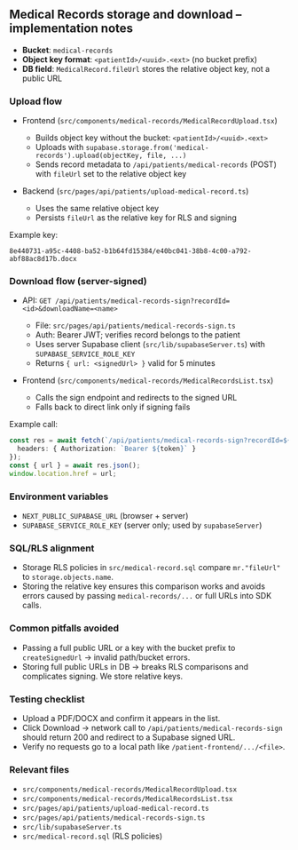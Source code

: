 ## Medical Records storage and download – implementation notes

- **Bucket**: `medical-records`
- **Object key format**: `<patientId>/<uuid>.<ext>` (no bucket prefix)
- **DB field**: `MedicalRecord.fileUrl` stores the relative object key, not a public URL

### Upload flow

- Frontend (`src/components/medical-records/MedicalRecordUpload.tsx`)
  - Builds object key without the bucket: `<patientId>/<uuid>.<ext>`
  - Uploads with `supabase.storage.from('medical-records').upload(objectKey, file, ...)`
  - Sends record metadata to `/api/patients/medical-records` (POST) with `fileUrl` set to the relative object key

- Backend (`src/pages/api/patients/upload-medical-record.ts`)
  - Uses the same relative object key
  - Persists `fileUrl` as the relative key for RLS and signing

Example key:
```text
8e440731-a95c-4408-ba52-b1b64fd15384/e40bc041-38b8-4c00-a792-abf88ac8d17b.docx
```

### Download flow (server-signed)

- API: `GET /api/patients/medical-records-sign?recordId=<id>&downloadName=<name>`
  - File: `src/pages/api/patients/medical-records-sign.ts`
  - Auth: Bearer JWT; verifies record belongs to the patient
  - Uses server Supabase client (`src/lib/supabaseServer.ts`) with `SUPABASE_SERVICE_ROLE_KEY`
  - Returns `{ url: <signedUrl> }` valid for 5 minutes

- Frontend (`src/components/medical-records/MedicalRecordsList.tsx`)
  - Calls the sign endpoint and redirects to the signed URL
  - Falls back to direct link only if signing fails

Example call:
```ts
const res = await fetch(`/api/patients/medical-records-sign?recordId=${record.id}&downloadName=${encodeURIComponent(record.fileName)}`, {
  headers: { Authorization: `Bearer ${token}` }
});
const { url } = await res.json();
window.location.href = url;
```

### Environment variables

- `NEXT_PUBLIC_SUPABASE_URL` (browser + server)
- `SUPABASE_SERVICE_ROLE_KEY` (server only; used by `supabaseServer`)

### SQL/RLS alignment

- Storage RLS policies in `src/medical-record.sql` compare `mr."fileUrl"` to `storage.objects.name`.
- Storing the relative key ensures this comparison works and avoids errors caused by passing `medical-records/...` or full URLs into SDK calls.

### Common pitfalls avoided

- Passing a full public URL or a key with the bucket prefix to `createSignedUrl` → invalid path/bucket errors.
- Storing full public URLs in DB → breaks RLS comparisons and complicates signing. We store relative keys.

### Testing checklist

- Upload a PDF/DOCX and confirm it appears in the list.
- Click Download → network call to `/api/patients/medical-records-sign` should return 200 and redirect to a Supabase signed URL.
- Verify no requests go to a local path like `/patient-frontend/.../<file>`.

### Relevant files

- `src/components/medical-records/MedicalRecordUpload.tsx`
- `src/components/medical-records/MedicalRecordsList.tsx`
- `src/pages/api/patients/upload-medical-record.ts`
- `src/pages/api/patients/medical-records-sign.ts`
- `src/lib/supabaseServer.ts`
- `src/medical-record.sql` (RLS policies)


